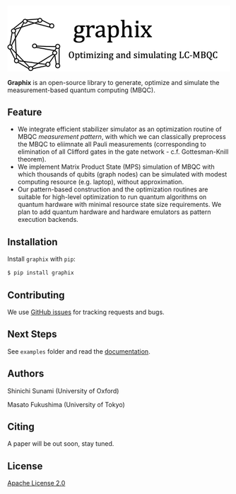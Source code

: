 ![Image](docs/logo/black_with_text.png)

**Graphix** is an open-source library to generate, optimize and simulate the measurement-based quantum computing (MBQC). 

## Feature

- We integrate efficient stabilizer simulator as an optimization routine of MBQC *measurement pattern*, with which we can classically preprocess the MBQC to eliimnate all Pauli measurements (corresponding to elimination of all Clifford gates in the gate network - c.f. Gottesman-Knill theorem).
- We implement Matrix Product State (MPS) simulation of MBQC with which thousands of qubits (graph nodes) can be simulated with modest computing resource (e.g. laptop), without approximation.
- Our pattern-based construction and the optimization routines are suitable for high-level optimization to run quantum algorithms on quantum hardware with minimal resource state size requirements. We plan to add quantum hardware and hardware emulators as pattern execution backends.

## Installation
Install `graphix` with `pip`:

```bash
$ pip install graphix
```

## Contributing

We use [GitHub issues](https://github.com/Graphix/graphix/issues) for tracking requests and bugs. 

## Next Steps

See `examples` folder and read the [documentation]().

## Authors

Shinichi Sunami (University of Oxford)

Masato Fukushima (University of Tokyo)

## Citing

A paper will be out soon, stay tuned.

## License

[Apache License 2.0](LICENSE.txt)
